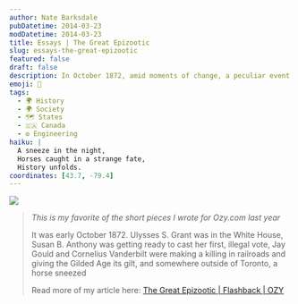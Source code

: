 ```yaml
---
author: Nate Barksdale
pubDatetime: 2014-03-23
modDatetime: 2014-03-23
title: Essays | The Great Epizootic
slug: essays-the-great-epizootic
featured: false
draft: false
description: In October 1872, amid moments of change, a peculiar event begins with a horse sneezing near Toronto.
emoji: 🐴
tags:
  - 🌍 History
  - 🌍 Society
  - 🗺️ States
  - 🇨🇦 Canada
  - ⚙️ Engineering
haiku: |
  A sneeze in the night,  
  Horses caught in a strange fate,  
  History unfolds.
coordinates: [43.7, -79.4]
---
```


[![](https://www.natebarksdale.com/wp-content/uploads/2014/03/ozy.png)](http://www.ozy.com)

> _This is my favorite of the short pieces I wrote for Ozy.com last year_
>
> It was early October 1872. Ulysses S. Grant was in the White House, Susan B. Anthony was getting ready to cast her first, illegal vote, Jay Gould and Cornelius Vanderbilt were making a killing in railroads and giving the Gilded Age its gilt, and somewhere outside of Toronto, a horse sneezed
>
> Read more of my article here: [The Great Epizootic | Flashback | OZY](https://www.google.com/search?q=%22The%20Great%20Epizootic%20%7C%20Flashback%20%7C%20OZY%22%20ozy.com)
